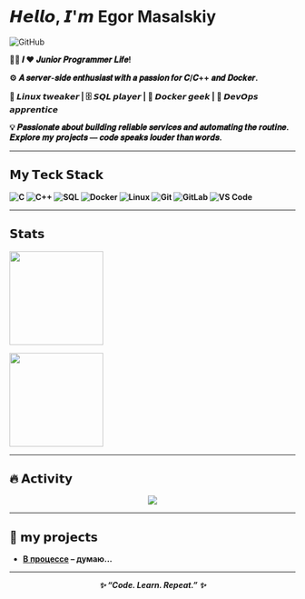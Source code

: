 <h1>𝙃𝙚𝙡𝙡𝙤, 𝙄'𝙢 Egor Masalskiy</h1>

![GitHub](https://img.shields.io/badge/-@valliena-181717?style=for-the-badge&logo=valliena&logoColor=white)

<p>
  <b>👨‍💻 𝑰 ❤️ 𝑱𝒖𝒏𝒊𝒐𝒓 𝑷𝒓𝒐𝒈𝒓𝒂𝒎𝒎𝒆𝒓 𝑳𝒊𝒇𝒆!

⚙️ 𝑨 𝒔𝒆𝒓𝒗𝒆𝒓-𝒔𝒊𝒅𝒆 𝒆𝒏𝒕𝒉𝒖𝒔𝒊𝒂𝒔𝒕 𝒘𝒊𝒕𝒉 𝒂 𝒑𝒂𝒔𝒔𝒊𝒐𝒏 𝒇𝒐𝒓 𝑪/𝑪++ 𝒂𝒏𝒅 𝑫𝒐𝒄𝒌𝒆𝒓.

🐧 𝙇𝙞𝙣𝙪𝙭 𝙩𝙬𝙚𝙖𝙠𝙚𝙧 | 🗄️ 𝙎𝙌𝙇 𝙥𝙡𝙖𝙮𝙚𝙧 | 🐳 𝘿𝙤𝙘𝙠𝙚𝙧 𝙜𝙚𝙚𝙠 | 🔧 𝘿𝙚𝙫𝙊𝙥𝙨 𝙖𝙥𝙥𝙧𝙚𝙣𝙩𝙞𝙘𝙚

💡 𝑷𝒂𝒔𝒔𝒊𝒐𝒏𝒂𝒕𝒆 𝒂𝒃𝒐𝒖𝒕 𝒃𝒖𝒊𝒍𝒅𝒊𝒏𝒈 𝒓𝒆𝒍𝒊𝒂𝒃𝒍𝒆 𝒔𝒆𝒓𝒗𝒊𝒄𝒆𝒔 𝒂𝒏𝒅 𝒂𝒖𝒕𝒐𝒎𝒂𝒕𝒊𝒏𝒈 𝒕𝒉𝒆 𝒓𝒐𝒖𝒕𝒊𝒏𝒆.  
𝑬𝒙𝒑𝒍𝒐𝒓𝒆 𝒎𝒚 𝒑𝒓𝒐𝒋𝒆𝒄𝒕𝒔 — 𝒄𝒐𝒅𝒆 𝒔𝒑𝒆𝒂𝒌𝒔 𝒍𝒐𝒖𝒅𝒆𝒓 𝒕𝒉𝒂𝒏 𝒘𝒐𝒓𝒅𝒔.

</p>

---

## 𝗠𝘆 𝗧𝗲𝗰𝗸 𝗦𝘁𝗮𝗰𝗸
![C](https://img.shields.io/badge/-C-00599C?style=for-the-badge&logo=c&logoColor=white)
![C++](https://img.shields.io/badge/-C++-00599C?style=for-the-badge&logo=c%2B%2B&logoColor=white)
![SQL](https://img.shields.io/badge/-SQL-336791?style=for-the-badge&logo=postgresql&logoColor=white)
![Docker](https://img.shields.io/badge/-Docker-2496ED?style=for-the-badge&logo=docker&logoColor=white)
![Linux](https://img.shields.io/badge/-Linux-FCC624?style=for-the-badge&logo=linux&logoColor=black)
![Git](https://img.shields.io/badge/-Git-F05032?style=for-the-badge&logo=git&logoColor=white)
![GitLab](https://img.shields.io/badge/-GitLab-FCA121?style=for-the-badge&logo=gitlab&logoColor=white)
![VS Code](https://img.shields.io/badge/-VS%20Code-007ACC?style=for-the-badge&logo=visual-studio-code&logoColor=white)

---

## 𝗦𝘁𝗮𝘁𝘀
<p>
  <img src="https://github-readme-stats.vercel.app/api?username=valliena&show_icons=true&theme=tokyonight" height="165">
<p>  
  <img src="https://github-readme-stats.vercel.app/api/top-langs/?username=valliena&layout=compact&theme=tokyonight" height="165">
</p>

---

## 🔥 𝗔𝗰𝘁𝗶𝘃𝗶𝘁𝘆
<p align="center">
  <img src="https://streak-stats.demolab.com?user=valliena&theme=tokyonight&hide_border=true">
</p>

---

## 🚀 𝗺𝘆 𝗽𝗿𝗼𝗷𝗲𝗰𝘁𝘀
- [В процессе](https://github.com/valliena/WeatherApp) – думаю...  

---

<p align="center">
  <i>✨ “Code. Learn. Repeat.” ✨</i>
</p>

<!--
**valliena/valliena** is a ✨ _special_ ✨ repository because its `README.md` (this file) appears on your GitHub profile.

Here are some ideas to get you started:

- 🔭 I’m currently working on ...
- 🌱 I’m currently learning ...
- 👯 I’m looking to collaborate on ...
- 🤔 I’m looking for help with ...
- 💬 Ask me about ...
- 📫 How to reach me: ...
- 😄 Pronouns: ...
- ⚡ Fun fact: ...
-->
